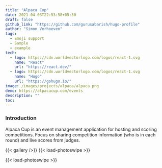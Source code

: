 ```yaml
---
title: "Alpaca Cup"
date: 2021-04-03T22:53:58+05:30
draft: false
github_link: "https://github.com/gurusabarish/hugo-profile"
author: "Simon Verhoeven"
tags:
  - Emoji support
  - Sample
  - example
tech:
  - logo: https://cdn.worldvectorlogo.com/logos/react-1.svg
    name: "React"
    url: "https://react.dev/"
  - logo: https://cdn.worldvectorlogo.com/logos/react-1.svg
    name: "Hugo"
    url: "https://gohugo.io/"
image: /images/projects/alpaca/alpaca.png
demo: https://alpacacup.com/events
description: ""
toc:
---
```


### Introduction

Alpaca Cup is an event management application for hosting and scoring competitions. Focus on sharing competition information (who is in each round) and live scores from judges.

{{< gallery />}} {{< load-photoswipe >}}

<!-- {{< figure src="judge scoring.png"
    width="200"
    height="300"
    caotion="Bla bla bla"
    caption-position="center"
    attr="Bla bla bla"
    target="_blank" alt="Lighthouse Amrum" >}}
{{< figure src="judge scoring.png"
    width="200"
    height="300"
    caotion="Bla bla bla"
    caption-position="center"
    attr="Bla bla bla"
    target="_blank" alt="Lighthouse Amrum" >}} -->

{{< load-photoswipe >}}

